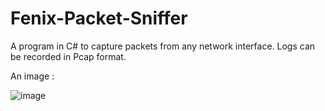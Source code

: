 # Fenix-Packet-Sniffer
 
 A program in C# to capture packets from any network interface. Logs can be recorded in Pcap format.
 
 An image :

![image](https://1.bp.blogspot.com/-8X7Ev_67Xq8/Xv31IGj_VII/AAAAAAAABe0/k7pyr8225lgCXZ9wX49ch-42_I6QH-Q_wCLcBGAsYHQ/s400/2-7-2020%2B11.7.39%2B2.jpg)


